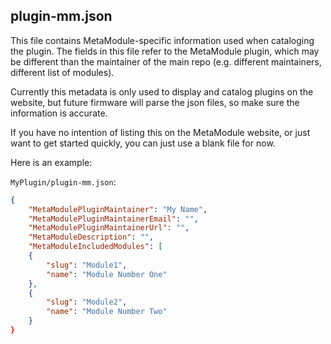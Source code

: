 ## plugin-mm.json 

This file contains MetaModule-specific information used when cataloging the plugin.
The fields in this file refer to the MetaModule plugin, which may be different
than the maintainer of the main repo (e.g. different maintainers, different
list of modules).

Currently this metadata is only used to display and catalog plugins on the website, 
but future firmware will parse the json files, so make sure the information is accurate.

If you have no intention of listing this on the MetaModule website, or just
want to get started quickly, you can just use a blank file for now.

Here is an example: 

`MyPlugin/plugin-mm.json`:
```json
{
	"MetaModulePluginMaintainer": "My Name",
	"MetaModulePluginMaintainerEmail": "",
	"MetaModulePluginMaintainerUrl": "",
	"MetaModuleDescription": "",
	"MetaModuleIncludedModules": [
	{
		"slug": "Module1",
		"name": "Module Number One"
	},
	{
		"slug": "Module2",
		"name": "Module Number Two"
	}
}
```

